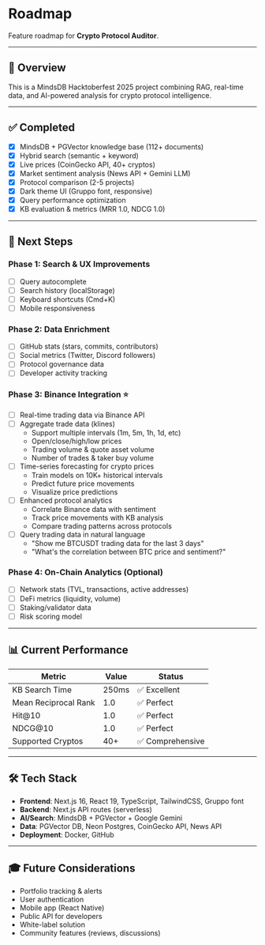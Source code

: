 # Roadmap

Feature roadmap for **Crypto Protocol Auditor**.

---

## 🎯 Overview

This is a MindsDB Hacktoberfest 2025 project combining RAG, real-time data, and AI-powered analysis for crypto protocol intelligence. 

---

## ✅ Completed

- [x] MindsDB + PGVector knowledge base (112+ documents)
- [x] Hybrid search (semantic + keyword)
- [x] Live prices (CoinGecko API, 40+ cryptos)
- [x] Market sentiment analysis (News API + Gemini LLM)
- [x] Protocol comparison (2-5 projects)
- [x] Dark theme UI (Gruppo font, responsive)
- [x] Query performance optimization
- [x] KB evaluation & metrics (MRR 1.0, NDCG 1.0)

---

## 🚀 Next Steps

### Phase 1: Search & UX Improvements
- [ ] Query autocomplete
- [ ] Search history (localStorage)
- [ ] Keyboard shortcuts (Cmd+K)
- [ ] Mobile responsiveness

### Phase 2: Data Enrichment
- [ ] GitHub stats (stars, commits, contributors)
- [ ] Social metrics (Twitter, Discord followers)
- [ ] Protocol governance data
- [ ] Developer activity tracking

### Phase 3: **Binance Integration** ⭐
- [ ] Real-time trading data via Binance API
- [ ] Aggregate trade data (klines)
  - Support multiple intervals (1m, 5m, 1h, 1d, etc)
  - Open/close/high/low prices
  - Trading volume & quote asset volume
  - Number of trades & taker buy volume
- [ ] Time-series forecasting for crypto prices
  - Train models on 10K+ historical intervals
  - Predict future price movements
  - Visualize price predictions
- [ ] Enhanced protocol analytics
  - Correlate Binance data with sentiment
  - Track price movements with KB analysis
  - Compare trading patterns across protocols
- [ ] Query trading data in natural language
  - "Show me BTCUSDT trading data for the last 3 days"
  - "What's the correlation between BTC price and sentiment?"

### Phase 4: On-Chain Analytics (Optional)
- [ ] Network stats (TVL, transactions, active addresses)
- [ ] DeFi metrics (liquidity, volume)
- [ ] Staking/validator data
- [ ] Risk scoring model

---

## 📊 Current Performance

| Metric | Value | Status |
|--------|-------|--------|
| KB Search Time | 250ms | ✅ Excellent |
| Mean Reciprocal Rank | 1.0 | ✅ Perfect |
| Hit@10 | 1.0 | ✅ Perfect |
| NDCG@10 | 1.0 | ✅ Perfect |
| Supported Cryptos | 40+ | ✅ Comprehensive |

---

## 🛠️ Tech Stack

- **Frontend**: Next.js 16, React 19, TypeScript, TailwindCSS, Gruppo font
- **Backend**: Next.js API routes (serverless)
- **AI/Search**: MindsDB + PGVector + Google Gemini
- **Data**: PGVector DB, Neon Postgres, CoinGecko API, News API
- **Deployment**: Docker, GitHub

---

## 🎓 Future Considerations

- Portfolio tracking & alerts
- User authentication
- Mobile app (React Native)
- Public API for developers
- White-label solution
- Community features (reviews, discussions)
